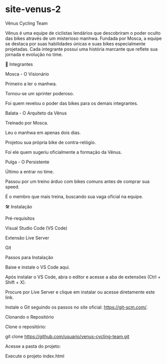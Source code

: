 # site-venus-2
Vênus Cycling Team

Vênus é uma equipe de ciclistas lendários que descobriram o poder oculto das bikes através de um misterioso manhwa. Fundada por Mosca, a equipe se destaca por suas habilidades únicas e suas bikes especialmente projetadas. Cada integrante possui uma história marcante que reflete sua jornada e evolução no time.

🚴 Integrantes

Mosca - O Visionário

Primeiro a ler o manhwa.

Tornou-se um sprinter poderoso.

Foi quem revelou o poder das bikes para os demais integrantes.

Balata - O Arquiteto da Vênus

Treinado por Mosca.

Leu o manhwa em apenas dois dias.

Projetou sua própria bike de contra-relógio.

Foi ele quem sugeriu oficialmente a formação da Vênus.

Pulga - O Persistente

Último a entrar no time.

Passou por um treino árduo com bikes comuns antes de comprar sua speed.

É o membro que mais treina, buscando sua vaga oficial na equipe.

🛠️ Instalação

Pré-requisitos

Visual Studio Code (VS Code)

Extensão Live Server

Git

Passos para Instalação

Baixe e instale o VS Code aqui.

Após instalar o VS Code, abra o editor e acesse a aba de extensões (Ctrl + Shift + X).

Procure por Live Server e clique em instalar ou acesse diretamente este link.

Instale o Git seguindo os passos no site oficial: https://git-scm.com/.

Clonando o Repositório

Clone o repositório:

git clone https://github.com/usuario/venus-cycling-team.git

Acesse a pasta do projeto:

Execute o projeto index.html



